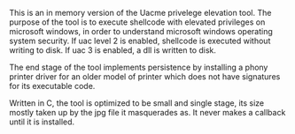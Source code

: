 This is an in memory version of the Uacme privelege elevation tool. The purpose of the tool is to execute shellcode with elevated privileges on microsoft windows, in order to understand microsoft windows operating system security. If uac level 2 is enabled, shellcode is executed without writing to disk. If uac 3 is enabled, a dll is written to disk.

The end stage of the tool implements persistence by installing a phony printer driver for an older model of printer which does not have signatures for its executable code.

Written in C, the tool is optimized to be small and single stage, its size mostly taken up by the jpg file it masquerades as. It never makes a callback until it is installed.

